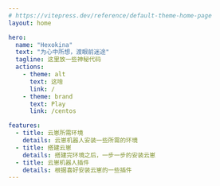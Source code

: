 ```yaml
---
# https://vitepress.dev/reference/default-theme-home-page
layout: home

hero:
  name: "Hexokina"
  text: "为心中所想，渡眼前迷途"
  tagline: 这里放一些神秘代码
  actions:
    - theme: alt
      text: 这啥
      link: /
    - theme: brand
      text: Play
      link: /centos

features:
  - title: 云崽所需环境
    details: 云崽机器人安装一些所需的环境
  - title: 搭建云崽
    details: 搭建完环境之后，一步一步的安装云崽
  - title: 云崽机器人插件
    details: 根据喜好安装云崽的一些插件
---
```



